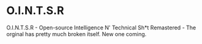 # O.I.N.T.S.R
O.I.N.T.S.R - Open-source Intelligence N' Technical Sh*t Remastered - The orginal has pretty much broken itself. New one coming.
